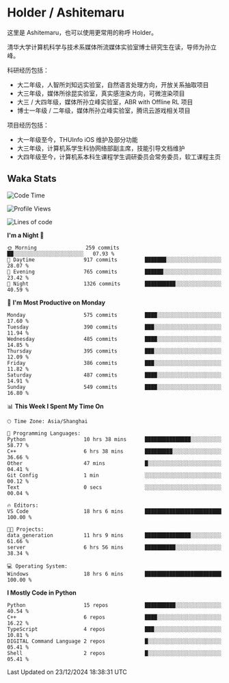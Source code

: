 # Holder / Ashitemaru

这里是 Ashitemaru，也可以使用更常用的称呼 Holder。

清华大学计算机科学与技术系媒体所流媒体实验室博士研究生在读，导师为孙立峰。

科研经历包括：

- 大二年级，人智所刘知远实验室，自然语言处理方向，开放关系抽取项目
- 大三年级，媒体所徐昆实验室，真实感渲染方向，可微渲染项目
- 大三 / 大四年级，媒体所孙立峰实验室，ABR with Offline RL 项目
- 博士一年级 / 二年级，媒体所孙立峰实验室，腾讯云游戏相关项目

项目经历包括：

- 大一年级至今，THUInfo iOS 维护及部分功能
- 大三年级，计算机系学生科协网络部副主席，技能引导文档维护
- 大四年级至今，计算机系本科生课程学生调研委员会常务委员，软工课程主页

## Waka Stats

<!--START_SECTION:waka-->
![Code Time](http://img.shields.io/badge/Code%20Time-1%2C184%20hrs%2037%20mins-blue)

![Profile Views](http://img.shields.io/badge/Profile%20Views-0-blue)

![Lines of code](https://img.shields.io/badge/From%20Hello%20World%20I%27ve%20Written-2.9%20million%20lines%20of%20code-blue)

**I'm a Night 🦉** 

```text
🌞 Morning                259 commits         ██░░░░░░░░░░░░░░░░░░░░░░░   07.93 % 
🌆 Daytime                917 commits         ███████░░░░░░░░░░░░░░░░░░   28.07 % 
🌃 Evening                765 commits         ██████░░░░░░░░░░░░░░░░░░░   23.42 % 
🌙 Night                  1326 commits        ██████████░░░░░░░░░░░░░░░   40.59 % 
```
📅 **I'm Most Productive on Monday** 

```text
Monday                   575 commits         ████░░░░░░░░░░░░░░░░░░░░░   17.60 % 
Tuesday                  390 commits         ███░░░░░░░░░░░░░░░░░░░░░░   11.94 % 
Wednesday                485 commits         ████░░░░░░░░░░░░░░░░░░░░░   14.85 % 
Thursday                 395 commits         ███░░░░░░░░░░░░░░░░░░░░░░   12.09 % 
Friday                   386 commits         ███░░░░░░░░░░░░░░░░░░░░░░   11.82 % 
Saturday                 487 commits         ████░░░░░░░░░░░░░░░░░░░░░   14.91 % 
Sunday                   549 commits         ████░░░░░░░░░░░░░░░░░░░░░   16.80 % 
```


📊 **This Week I Spent My Time On** 

```text
🕑︎ Time Zone: Asia/Shanghai

💬 Programming Languages: 
Python                   10 hrs 38 mins      ███████████████░░░░░░░░░░   58.77 % 
C++                      6 hrs 38 mins       █████████░░░░░░░░░░░░░░░░   36.66 % 
Other                    47 mins             █░░░░░░░░░░░░░░░░░░░░░░░░   04.41 % 
Git Config               1 min               ░░░░░░░░░░░░░░░░░░░░░░░░░   00.12 % 
Text                     0 secs              ░░░░░░░░░░░░░░░░░░░░░░░░░   00.04 % 

🔥 Editors: 
VS Code                  18 hrs 6 mins       █████████████████████████   100.00 % 

🐱‍💻 Projects: 
data_generation          11 hrs 9 mins       ███████████████░░░░░░░░░░   61.66 % 
server                   6 hrs 56 mins       ██████████░░░░░░░░░░░░░░░   38.34 % 

💻 Operating System: 
Windows                  18 hrs 6 mins       █████████████████████████   100.00 % 
```

**I Mostly Code in Python** 

```text
Python                   15 repos            ██████████░░░░░░░░░░░░░░░   40.54 % 
C++                      6 repos             ████░░░░░░░░░░░░░░░░░░░░░   16.22 % 
TypeScript               4 repos             ███░░░░░░░░░░░░░░░░░░░░░░   10.81 % 
DIGITAL Command Language 2 repos             █░░░░░░░░░░░░░░░░░░░░░░░░   05.41 % 
Shell                    2 repos             █░░░░░░░░░░░░░░░░░░░░░░░░   05.41 % 
```




 Last Updated on 23/12/2024 18:38:31 UTC
<!--END_SECTION:waka-->

<!--
**Ashitemaru/Ashitemaru** is a ✨ _special_ ✨ repository because its `README.md` (this file) appears on your GitHub profile.

Here are some ideas to get you started:

- 🔭 I’m currently working on ...
- 🌱 I’m currently learning ...
- 👯 I’m looking to collaborate on ...
- 🤔 I’m looking for help with ...
- 💬 Ask me about ...
- 📫 How to reach me: ...
- 😄 Pronouns: ...
- ⚡ Fun fact: ...
-->

